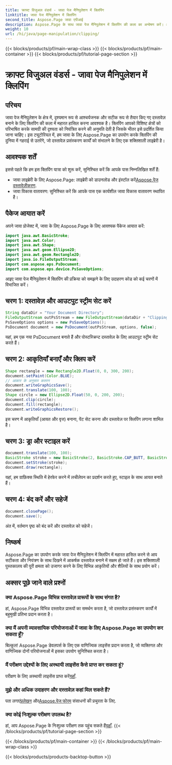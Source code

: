 ```yaml
---
title: क्राफ्ट विजुअल वंडर्स - जावा पेज मैनिपुलेशन में क्लिपिंग
linktitle: जावा पेज मैनिपुलेशन में क्लिपिंग
second_title: Aspose.Page जावा एपीआई
description: Aspose.Page के साथ जावा पेज मैनिपुलेशन में क्लिपिंग की कला का अन्वेषण करें। आश्चर्यजनक दृश्यों और नियंत्रण के लिए सटीक दस्तावेज़ क्राफ्टिंग में महारत हासिल करें।
weight: 10
url: /hi/java/page-manipulation/clipping/
---
```


{{< blocks/products/pf/main-wrap-class >}}
{{< blocks/products/pf/main-container >}}
{{< blocks/products/pf/tutorial-page-section >}}

# क्राफ्ट विजुअल वंडर्स - जावा पेज मैनिपुलेशन में क्लिपिंग

## परिचय
जावा पेज मैनिपुलेशन के क्षेत्र में, दृश्यमान रूप से आश्चर्यजनक और सटीक रूप से तैयार किए गए दस्तावेज़ बनाने के लिए क्लिपिंग की कला में महारत हासिल करना आवश्यक है। क्लिपिंग आपको विशिष्ट क्षेत्रों को परिभाषित करके सामग्री की दृश्यता को नियंत्रित करने की अनुमति देती है जिसके भीतर इसे प्रदर्शित किया जाना चाहिए। इस ट्यूटोरियल में, हम जावा के लिए Aspose.Page का उपयोग करके क्लिपिंग की दुनिया में गहराई से उतरेंगे, जो दस्तावेज़ प्रसंस्करण कार्यों को संभालने के लिए एक शक्तिशाली लाइब्रेरी है।
## आवश्यक शर्तें
इससे पहले कि हम इस क्लिपिंग यात्रा को शुरू करें, सुनिश्चित करें कि आपके पास निम्नलिखित शर्तें हैं:
-  जावा लाइब्रेरी के लिए Aspose.Page: लाइब्रेरी को डाउनलोड और इंस्टॉल करें[Aspose.पेज दस्तावेज़ीकरण](https://reference.aspose.com/page/java/).
- जावा विकास वातावरण: सुनिश्चित करें कि आपके पास एक कार्यशील जावा विकास वातावरण स्थापित है।
## पैकेज आयात करें
अपने जावा प्रोजेक्ट में, जावा के लिए Aspose.Page के लिए आवश्यक पैकेज आयात करें:
```java
import java.awt.BasicStroke;
import java.awt.Color;
import java.awt.Shape;
import java.awt.geom.Ellipse2D;
import java.awt.geom.Rectangle2D;
import java.io.FileOutputStream;
import com.aspose.eps.PsDocument;
import com.aspose.eps.device.PsSaveOptions;

```
आइए जावा पेज मैनिपुलेशन में क्लिपिंग की प्रक्रिया को समझने के लिए उदाहरण कोड को कई चरणों में विभाजित करें।
## चरण 1: दस्तावेज़ और आउटपुट स्ट्रीम सेट करें
```java
String dataDir = "Your Document Directory";
FileOutputStream outPsStream = new FileOutputStream(dataDir + "Clipping_outPS.ps");
PsSaveOptions options = new PsSaveOptions();
PsDocument document = new PsDocument(outPsStream, options, false);
```
यहां, हम एक नया PsDocument बनाते हैं और पोस्टस्क्रिप्ट दस्तावेज़ के लिए आउटपुट स्ट्रीम सेट करते हैं।
## चरण 2: आकृतियाँ बनाएँ और क्लिप करें
```java
Shape rectangle = new Rectangle2D.Float(0, 0, 300, 200);
document.setPaint(Color.BLUE);
// आकार के अनुसार कतरन
document.writeGraphicsSave();
document.translate(100, 100);
Shape circle = new Ellipse2D.Float(50, 0, 200, 200);
document.clip(circle);
document.fill(rectangle);
document.writeGraphicsRestore();
```
इस चरण में आकृतियाँ (आयत और वृत्त) बनाना, पेंट सेट करना और दस्तावेज़ पर क्लिपिंग लगाना शामिल है।
## चरण 3: ड्रा और स्टाइल करें
```java
document.translate(100, 100);
BasicStroke stroke = new BasicStroke(2, BasicStroke.CAP_BUTT, BasicStroke.JOIN_MITER, 10.0f, new float[]{5.0f}, 0.0f);
document.setStroke(stroke);
document.draw(rectangle);
```
यहां, हम ग्राफ़िक्स स्थिति में हेरफेर करने में लचीलेपन का प्रदर्शन करते हुए, स्टाइल के साथ आयत बनाते हैं।
## चरण 4: बंद करें और सहेजें
```java
document.closePage();
document.save();
```
अंत में, वर्तमान पृष्ठ को बंद करें और दस्तावेज़ को सहेजें।
## निष्कर्ष
Aspose.Page का उपयोग करके जावा पेज मैनिपुलेशन में क्लिपिंग में महारत हासिल करने से आप सटीकता और नियंत्रण के साथ दिखने में आकर्षक दस्तावेज़ बनाने में सक्षम हो जाते हैं। इस शक्तिशाली पुस्तकालय की पूरी क्षमता को उजागर करने के लिए विभिन्न आकृतियों और शैलियों के साथ प्रयोग करें।
## अक्सर पूछे जाने वाले प्रश्नों

### क्या Aspose.Page विभिन्न दस्तावेज़ प्रारूपों के साथ संगत है?
हां, Aspose.Page विभिन्न दस्तावेज़ प्रारूपों का समर्थन करता है, जो दस्तावेज़ प्रसंस्करण कार्यों में बहुमुखी प्रतिभा प्रदान करता है।
### क्या मैं अपनी व्यावसायिक परियोजनाओं में जावा के लिए Aspose.Page का उपयोग कर सकता हूँ?
बिल्कुल! Aspose.Page डेवलपर्स के लिए एक वाणिज्यिक लाइसेंस प्रदान करता है, जो व्यक्तिगत और वाणिज्यिक दोनों परियोजनाओं में इसका उपयोग सुनिश्चित करता है।
### मैं परीक्षण उद्देश्यों के लिए अस्थायी लाइसेंस कैसे प्राप्त कर सकता हूं?
 परीक्षण के लिए अस्थायी लाइसेंस प्राप्त करें[यहाँ](https://purchase.aspose.com/temporary-license/).
### मुझे और अधिक उदाहरण और दस्तावेज़ कहां मिल सकते हैं?
 पता लगाएं[प्रलेखन](https://reference.aspose.com/page/java/) और[Aspose.पेज फोरम](https://forum.aspose.com/c/page/39) संसाधनों की प्रचुरता के लिए.
### क्या कोई निःशुल्क परीक्षण उपलब्ध है?
 हां, आप Aspose.Page के निःशुल्क परीक्षण तक पहुंच सकते हैं[यहाँ](https://releases.aspose.com/).
{{< /blocks/products/pf/tutorial-page-section >}}

{{< /blocks/products/pf/main-container >}}
{{< /blocks/products/pf/main-wrap-class >}}

{{< blocks/products/products-backtop-button >}}
